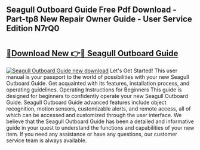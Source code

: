 ## Seagull Outboard Guide Free Pdf Download - Part-tp8 New Repair Owner Guide - User Service Edition N7rQ0

# <h2><a href="http://bc76607.oget.top/?id=Seagull+Outboard+Guide">🔗Download New 👉🔴 Seagull Outboard Guide</a></h2>

[![Seagull Outboard Guide new download](https://i.imgur.com/5g1atiW.png)](http://bc76607.oget.top/?id=Seagull+Outboard+Guide)
Let's Get Started! This user manual is your passport to the world of possibilities with your new Seagull Outboard Guide. Get acquainted with its features, installation process, and operating guidelines. Operating Instructions for Beginners This guide is designed for beginners to confidently operate your new Seagull Outboard Guide. Seagull Outboard Guide advanced features include object recognition, motion sensors, customizable alerts, and remote access, all of which can be accessed and customized through the user interface. We believe that the Seagull Outboard Guide has been a detailed and informative guide in your quest to understand the functions and capabilities of your new item. If you need any assistance or have any questions, our customer service team is always available.
